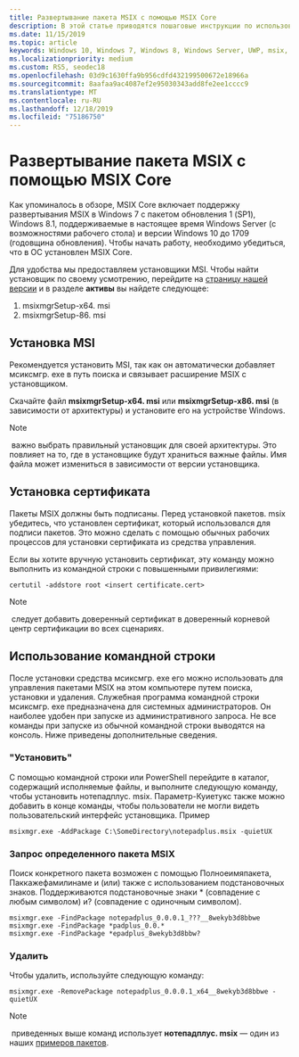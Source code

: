 ```yaml
---
title: Развертывание пакета MSIX с помощью MSIX Core
description: В этой статье приводятся пошаговые инструкции по использованию загрузчика MSIX Core, который создает приложение с помощью технологии ClickOnce, которое позволит пользователям загрузить файл Setup. exe и установить приложение MSIX с помощью установщика MSIX Core.
ms.date: 11/15/2019
ms.topic: article
keywords: Windows 10, Windows 7, Windows 8, Windows Server, UWP, msix, мсикскоре, 1709, 1703, 1607, 1511, 1507
ms.localizationpriority: medium
ms.custom: RS5, seodec18
ms.openlocfilehash: 03d9c1630ffa9b956cdfd432199500672e18966a
ms.sourcegitcommit: 8aafaa9ac4087ef2e95030343add8fe2ee1cccc9
ms.translationtype: MT
ms.contentlocale: ru-RU
ms.lasthandoff: 12/18/2019
ms.locfileid: "75186750"
---
```

# <a name="deploy-an-msix-package-with-msix-core"></a>Развертывание пакета MSIX с помощью MSIX Core
Как упоминалось в обзоре, MSIX Core включает поддержку развертывания MSIX в Windows 7 с пакетом обновления 1 (SP1), Windows 8.1, поддерживаемые в настоящее время Windows Server (с возможностями рабочего стола) и версии Windows 10 до 1709 (годовщина обновления). Чтобы начать работу, необходимо убедиться, что в ОС установлен MSIX Core.

Для удобства мы предоставляем установщики MSI. Чтобы найти установщик по своему усмотрению, перейдите на [страницу нашей версии](https://github.com/microsoft/msix-packaging/releases) и в разделе **активы** вы найдете следующее:

1. msixmgrSetup-x64. msi
2. msixmgrSetup-86. msi

## <a name="msi-installation"></a>Установка MSI 
Рекомендуется установить MSI, так как он автоматически добавляет мсиксмгр. exe в путь поиска и связывает расширение MSIX с установщиком.

Скачайте файл **msixmgrSetup-x64. msi** или **msixmgrSetup-x86. msi** (в зависимости от архитектуры) и установите его на устройстве Windows. 

> [!NOTE]
> важно выбрать правильный установщик для своей архитектуры. Это повлияет на то, где в установщике будут храниться важные файлы. Имя файла может измениться в зависимости от версии установщика. 

## <a name="installing-your-certificate"></a>Установка сертификата
Пакеты MSIX должны быть подписаны. Перед установкой пакетов. msix убедитесь, что установлен сертификат, который использовался для подписи пакетов. Это можно сделать с помощью обычных рабочих процессов для установки сертификата из средства управления. 

Если вы хотите вручную установить сертификат, эту команду можно выполнить из командной строки с повышенными привилегиями: 
```
certutil -addstore root <insert certificate.cert>
```
> [!NOTE]
> следует добавить доверенный сертификат в доверенный корневой центр сертификации во всех сценариях.

## <a name="using-the-command-line"></a>Использование командной строки
После установки средства мсиксмгр. exe его можно использовать для управления пакетами MSIX на этом компьютере путем поиска, установки и удаления. Служебная программа командной строки мсиксмгр. exe предназначена для системных администраторов. Он наиболее удобен при запуске из административного запроса. Не все команды при запуске из обычной командной строки выводятся на консоль. Ниже приведены дополнительные сведения.

### <a name="install"></a>"Установить"
С помощью командной строки или PowerShell перейдите в каталог, содержащий исполняемые файлы, и выполните следующую команду, чтобы установить нотепадплус. msix. Параметр-Куиетукс также можно добавить в конце команды, чтобы пользователи не могли видеть пользовательский интерфейс установщика. Пример 
```
msixmgr.exe -AddPackage C:\SomeDirectory\notepadplus.msix -quietUX
```
### <a name="querying-for-a-specific-msix-package"></a>Запрос определенного пакета MSIX
Поиск конкретного пакета возможен с помощью Полноеимяпакета, Паккажефамилинаме и (или) также с использованием подстановочных знаков. Поддерживаются подстановочные знаки * (совпадение с любым символом) и? (совпадение с одиночным символом). 
```
msixmgr.exe -FindPackage notepadplus_0.0.0.1_???__8wekyb3d8bbwe
msixmgr.exe -FindPackage *padplus_0.0.*
msixmgr.exe -FindPackage *epadplus_8wekyb3d8bbw?
```
### <a name="uninstall"></a>Удалить
Чтобы удалить, используйте следующую команду: 
```
msixmgr.exe -RemovePackage notepadplus_0.0.0.1_x64__8wekyb3d8bbwe -quietUX
```
> [!NOTE]
> приведенных выше команд использует **нотепадплус. msix** — один из наших [примеров пакетов](https://github.com/microsoft/msix-packaging/tree/master/MsixCore/Tests).
